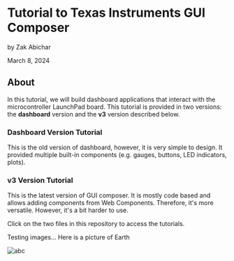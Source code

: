 # Tutorial to Texas Instruments GUI Composer
by Zak Abichar

March 8, 2024

## About

In this tutorial, we will build dashboard applications that interact with the microcontroller LaunchPad board. This tutorial is provided in two versions: the __dashboard__ version and the __v3__ version described below.

### Dashboard Version Tutorial

This is the old version of dashboard, however, it is very simple to design. It provided multiple built-in components (e.g. gauges, buttons, LED indicators, plots).

### v3 Version Tutorial

This is the latest version of GUI composer. It is mostly code based and allows adding components from Web Components. Therefore, it's more versatile. However, it's a bit harder to use.

Click on the two files in this repository to access the tutorials.

Testing images... Here is a picture of Earth

![abc](/files/earch.jpg)
